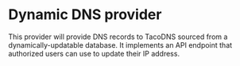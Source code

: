 # Dynamic DNS provider

This provider will provide DNS records to TacoDNS sourced from a dynamically-updatable database. It implements an API endpoint that authorized users can use to update their IP address.
